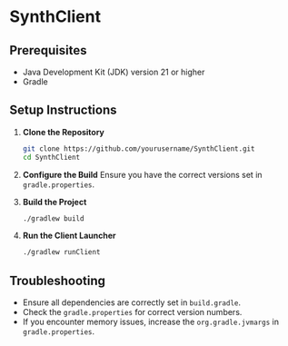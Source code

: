 # SynthClient

## Prerequisites

- Java Development Kit (JDK) version 21 or higher
- Gradle

## Setup Instructions

1. **Clone the Repository**
   ```bash
   git clone https://github.com/yourusername/SynthClient.git
   cd SynthClient
   ```

2. **Configure the Build**
   Ensure you have the correct versions set in `gradle.properties`.

3. **Build the Project**
   ```bash
   ./gradlew build
   ```

4. **Run the Client Launcher**
   ```bash
   ./gradlew runClient
   ```

## Troubleshooting

- Ensure all dependencies are correctly set in `build.gradle`.
- Check the `gradle.properties` for correct version numbers.
- If you encounter memory issues, increase the `org.gradle.jvmargs` in `gradle.properties`.
